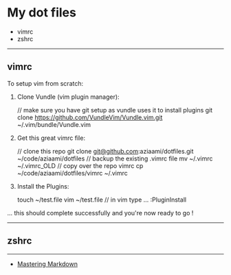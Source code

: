# My dot files

* vimrc
* zshrc

-------

## vimrc 

To setup vim from scratch:

1. Clone Vundle (vim plugin manager):

    // make sure you have git setup as vundle uses it to install plugins
    git clone https://github.com/VundleVim/Vundle.vim.git ~/.vim/bundle/Vundle.vim

2. Get this great vimrc file: 
      
    // clone this repo
    git clone git@github.com:aziaami/dotfiles.git ~/code/aziaami/dotfiles
    // backup the existing .vimrc file 
    mv ~/.vimrc ~/.vimrc_OLD
    // copy over the repo vimrc
    cp ~/code/aziaami/dotfiles/vimrc ~/.vimrc

3. Install the Plugins:

    touch ~/test.file
    vim ~/test.file
    // in vim type ... 
    :PluginInstall

... this should complete successfully and you're now ready to go !

--------

## zshrc

--------

- [Mastering Markdown](https://guides.github.com/features/mastering-markdown/)
